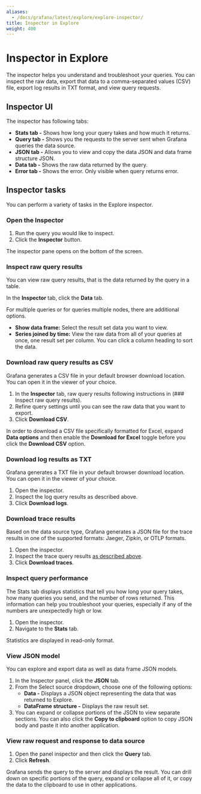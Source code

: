 ```yaml
---
aliases:
  - /docs/grafana/latest/explore/explore-inspector/
title: Inspector in Explore
weight: 400
---
```


# Inspector in Explore

The inspector helps you understand and troubleshoot your queries. You can inspect the raw data, export that data to a comma-separated values (CSV) file, export log results in TXT format, and view query requests.

## Inspector UI

The inspector has following tabs:

- **Stats tab -** Shows how long your query takes and how much it returns.
- **Query tab -** Shows you the requests to the server sent when Grafana queries the data source.
- **JSON tab -** Allows you to view and copy the data JSON and data frame structure JSON.
- **Data tab -** Shows the raw data returned by the query.
- **Error tab -** Shows the error. Only visible when query returns error.

## Inspector tasks

You can perform a variety of tasks in the Explore inspector.

### Open the Inspector

1. Run the query you would like to inspect.
1. Click the **Inspector** button.

The inspector pane opens on the bottom of the screen.

### Inspect raw query results

You can view raw query results, that is the data returned by the query in a table.

In the **Inspector** tab, click the **Data** tab.

For multiple queries or for queries multiple nodes, there are additional options.

- **Show data frame:** Select the result set data you want to view.
- **Series joined by time:** View the raw data from all of your queries at once, one result set per column. You can click a column heading to sort the data.

### Download raw query results as CSV

Grafana generates a CSV file in your default browser download location. You can open it in the viewer of your choice.

1. In the **Inspector** tab, raw query results following instructions in (### Inspect raw query results).
1. Refine query settings until you can see the raw data that you want to export.
1. Click **Download CSV**.

In order to download a CSV file specifically formatted for Excel, expand **Data options** and then enable the **Download for Excel** toggle before you click the **Download CSV** option.

### Download log results as TXT

Grafana generates a TXT file in your default browser download location. You can open it in the viewer of your choice.

1. Open the inspector.
1. Inspect the log query results as described above.
1. Click **Download logs**.

### Download trace results

Based on the data source type, Grafana generates a JSON file for the trace results in one of the supported formats: Jaeger, Zipkin, or OTLP formats.

1. Open the inspector.
1. Inspect the trace query results [as described above](#inspect-raw-query-results).
1. Click **Download traces**.

### Inspect query performance

The Stats tab displays statistics that tell you how long your query takes, how many queries you send, and the number of rows returned. This information can help you troubleshoot your queries, especially if any of the numbers are unexpectedly high or low.

1. Open the inspector.
1. Navigate to the **Stats** tab.

Statistics are displayed in read-only format.

### View JSON model

You can explore and export data as well as data frame JSON models.

1. In the Inspector panel, click the **JSON** tab.
1. From the Select source dropdown, choose one of the following options:
   - **Data -** Displays a JSON object representing the data that was returned to Explore.
   - **DataFrame structure -** Displays the raw result set.
1. You can expand or collapse portions of the JSON to view separate sections. You can also click the **Copy to clipboard** option to copy JSON body and paste it into another application.

### View raw request and response to data source

1. Open the panel inspector and then click the **Query** tab.
1. Click **Refresh**.

Grafana sends the query to the server and displays the result. You can drill down on specific portions of the query, expand or collapse all of it, or copy the data to the clipboard to use in other applications.

